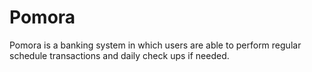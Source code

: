 # Pomora

Pomora is a banking system in which users are able to perform regular schedule transactions and daily check ups if needed.
